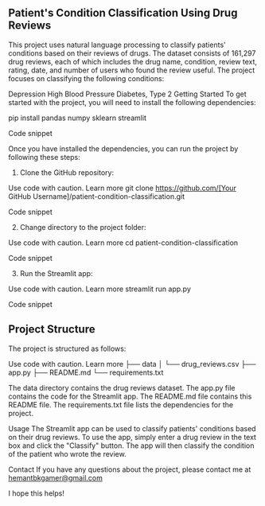 ## Patient's Condition Classification Using Drug Reviews
This project uses natural language processing to classify patients' conditions based on their reviews of drugs. The dataset consists of 161,297 drug reviews, each of which includes the drug name, condition, review text, rating, date, and number of users who found the review useful. The project focuses on classifying the following conditions:

Depression
High Blood Pressure
Diabetes, Type 2
Getting Started
To get started with the project, you will need to install the following dependencies:

pip install pandas numpy sklearn streamlit

Code snippet

Once you have installed the dependencies, you can run the project by following these steps:

1. Clone the GitHub repository:

Use code with caution. Learn more
git clone https://github.com/[Your GitHub Username]/patient-condition-classification.git

Code snippet

2. Change directory to the project folder:

Use code with caution. Learn more
cd patient-condition-classification

Code snippet

3. Run the Streamlit app:

Use code with caution. Learn more
streamlit run app.py

Code snippet

## Project Structure

The project is structured as follows:

Use code with caution. Learn more
├── data
│   └── drug_reviews.csv
├── app.py
├── README.md
└── requirements.txt

The data directory contains the drug reviews dataset. The app.py file contains the code for the Streamlit app. The README.md file contains this README file. The requirements.txt file lists the dependencies for the project.

Usage
The Streamlit app can be used to classify patients' conditions based on their drug reviews. To use the app, simply enter a drug review in the text box and click the "Classify" button. The app will then classify the condition of the patient who wrote the review.

Contact
If you have any questions about the project, please contact me at hemantbkgamer@gmail.com

I hope this helps!
